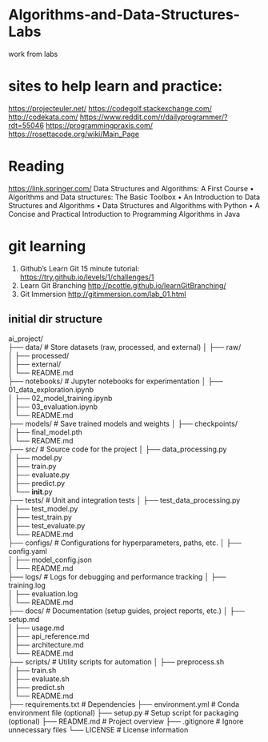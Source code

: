# Algorithms-and-Data-Structures-Labs
work from labs


# sites to help learn and practice:
https://projecteuler.net/
https://codegolf.stackexchange.com/
http://codekata.com/
https://www.reddit.com/r/dailyprogrammer/?rdt=55046
https://programmingpraxis.com/
https://rosettacode.org/wiki/Main_Page

# Reading
https://link.springer.com/
Data Structures and Algorithms: A First Course
• Algorithms and Data structures: The Basic Toolbox
• An Introduction to Data Structures and Algorithms
• Data Structures and Algorithms with Python
• A Concise and Practical Introduction to Programming Algorithms in Java

# git learning
1. Github’s Learn Git 15 minute tutorial: https://try.github.io/levels/1/challenges/1
2. Learn Git Branching http://pcottle.github.io/learnGitBranching/
3. Git Immersion http://gitimmersion.com/lab_01.html


## initial dir structure

ai_project/  
├── data/  # Store datasets (raw, processed, and external)
│   ├── raw/  
│   ├── processed/  
│   ├── external/  
│   └── README.md  
├── notebooks/  # Jupyter notebooks for experimentation
│   ├── 01_data_exploration.ipynb  
│   ├── 02_model_training.ipynb  
│   ├── 03_evaluation.ipynb  
│   └── README.md  
├── models/  # Save trained models and weights
│   ├── checkpoints/  
│   ├── final_model.pth  
│   └── README.md  
├── src/  # Source code for the project
│   ├── data_processing.py  
│   ├── model.py  
│   ├── train.py  
│   ├── evaluate.py  
│   ├── predict.py  
│   └── __init__.py  
├── tests/  # Unit and integration tests
│   ├── test_data_processing.py  
│   ├── test_model.py  
│   ├── test_train.py  
│   ├── test_evaluate.py  
│   └── README.md  
├── configs/  # Configurations for hyperparameters, paths, etc.
│   ├── config.yaml  
│   ├── model_config.json  
│   └── README.md  
├── logs/  # Logs for debugging and performance tracking
│   ├── training.log  
│   ├── evaluation.log  
│   └── README.md  
├── docs/  # Documentation (setup guides, project reports, etc.)
│   ├── setup.md  
│   ├── usage.md  
│   ├── api_reference.md  
│   ├── architecture.md  
│   └── README.md  
├── scripts/  # Utility scripts for automation
│   ├── preprocess.sh  
│   ├── train.sh  
│   ├── evaluate.sh  
│   ├── predict.sh  
│   └── README.md  
├── requirements.txt  # Dependencies
├── environment.yml  # Conda environment file (optional)
├── setup.py  # Setup script for packaging (optional)
├── README.md  # Project overview
├── .gitignore  # Ignore unnecessary files
└── LICENSE  # License information
